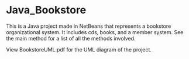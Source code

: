 # Java_Bookstore

This is a Java project made in NetBeans that represents a bookstore organizational system. It includes cds, books, and a member system. See the main method for a list of all the methods involved.
  
View BookstoreUML.pdf for the UML diagram of the project.
